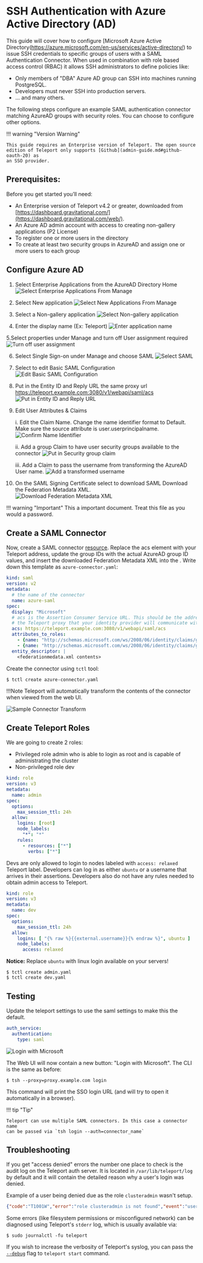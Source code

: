 # SSH Authentication with Azure Active Directory (AD)

This guide will cover how to configure [Microsoft Azure Active Directory(https://azure.microsoft.com/en-us/services/active-directory/) to issue
SSH credentials to specific groups of users with a SAML Authentication Connector. When used in combination with role
based access control (RBAC) it allows SSH administrators to define policies
like:

* Only members of "DBA" Azure AD group can SSH into machines running PostgreSQL.
* Developers must never SSH into production servers.
* ... and many others.

The following steps configure an example SAML authentication connector matching AzureAD groups with security roles.  You can choose to configure other options.

!!! warning "Version Warning"

    This guide requires an Enterprise version of Teleport. The open source
    edition of Teleport only supports [Github](admin-guide.md#github-oauth-20) as
    an SSO provider.

## Prerequisites:

Before you get started you’ll need:

- An Enterprise version of Teleport v4.2 or greater, downloaded from [https://dashboard.gravitational.com/](https://dashboard.gravitational.com/web/). 
- An Azure AD admin account with access to creating non-gallery applications (P2 License)
- To register one or more users in the directory
- To create at least two security groups in AzureAD and assign one or more users to each group



## Configure Azure AD

1. Select Enterprise Applications from the AzureAD Directory Home
  ![Select Enterprise Applications From Manage](img/azuread/azuread-1-home.png)
  
2. Select New application
  ![Select New Applications From Manage](img/azuread/azuread-2-newapp.png)
  
3. Select a Non-gallery application
   ![Select Non-gallery application](img/azuread/azuread-3-selectnongalleryapp.png)
   
4. Enter the display name (Ex: Teleport)
   ![Enter application name](img/azuread/azuread-4-enterappname.png)
   
5.Select properties under Manage and turn off User assignment required
   ![Turn off user assignment](img/azuread/azuread-5-turnoffuserassign.png)
   
6. Select Single Sign-on under Manage and choose SAML
   ![Select SAML](img/azuread/azuread-6-selectsaml.png)
   
7. Select to edit Basic SAML Configuration
   ![Edit Basic SAML Configuration](img/azuread/azuread-7-editbasicsaml.png)
   
8. Put in the Entity ID and Reply URL the same proxy url https://teleport.example.com:3080/v1/webapi/saml/acs
   ![Put in Entity ID and Reply URL](img/azuread/azuread-8-entityandreplyurl.png)
   
9. Edit User Attributes & Claims

    i. Edit the Claim Name.  Change the name identifier format to Default. Make sure the source attribute is user.userprincipalname. 
   ![Confirm Name Identifier](img/azuread/azuread-9a-nameidentifier.png)
   
    ii. Add a group Claim to have user security groups available to the connector
   ![Put in Security group claim](img/azuread/azuread-9b-groupclaim.png)
   
    iii. Add a Claim to pass the username from transforming the AzureAD User name.
   ![Add a transformed username](img/azuread/azuread-9c-usernameclaim.png)
   
   
10. On the SAML Signing Certificate select to download SAML Download the Federation Metadata XML.  
   ![Download Federation Metadata XML](img/azuread/azuread-10-fedmeatadataxml.png)

!!! warning "Important"  This a important document.  Treat this file as you would a password.

## Create a SAML Connector

Now, create a SAML connector [resource](admin-guide.md#resources).  Replace the acs element with your Teleport address, update the group IDs with the actual AzureAD group ID values, and insert the downloaded Federation Metadata XML into the .
Write down this template as `azure-connector.yaml`:

```yaml
kind: saml
version: v2
metadata:
  # the name of the connector
  name: azure-saml
spec:
  display: "Microsoft"
  # acs is the Assertion Consumer Service URL. This should be the address of
  # the Teleport proxy that your identity provider will communicate with.
  acs: https://teleport.example.com:3080/v1/webapi/saml/acs
  attributes_to_roles:
    - {name: "http://schemas.microsoft.com/ws/2008/06/identity/claims/groups", value: "<group id 930210...>", roles: ["admin"]}
    - {name: "http://schemas.microsoft.com/ws/2008/06/identity/claims/groups", value: "<group id 93b110...>", roles: ["dev"]}
  entity_descriptor: |
    <federationmedata.xml contents>
```

Create the connector using `tctl` tool:

```bsh
$ tctl create azure-connector.yaml
```
!!!Note Teleport will automatically transform the contents of the connector when viewed from the web UI.

 ![Sample Connector Transform](img/azuread/azuread-12-sampleconnector.png)
 
## Create Teleport Roles

We are going to create 2 roles:

-  Privileged role admin who is able to login as root and is capable of administrating
the cluster
- Non-privileged role dev

```yaml
kind: role
version: v3
metadata:
  name: admin
spec:
  options:
    max_session_ttl: 24h
  allow:
    logins: [root]
    node_labels:
      "*": "*"
    rules:
      - resources: ["*"]
        verbs: ["*"]
```

Devs are only allowed to login to nodes labeled with `access: relaxed`
Teleport label. Developers can log in as either `ubuntu` or a username that
arrives in their assertions. Developers also do not have any rules needed to
obtain admin access to Teleport.

```yaml
kind: role
version: v3
metadata:
  name: dev
spec:
  options:
    max_session_ttl: 24h
  allow:
    logins: [ "{% raw %}{{external.username}}{% endraw %}", ubuntu ]
    node_labels:
      access: relaxed
```

**Notice:** Replace `ubuntu` with linux login available on your servers!

```bsh
$ tctl create admin.yaml
$ tctl create dev.yaml
```

## Testing


Update the teleport settings to use the saml settings to make this the default.
```yaml
auth_service:
  authentication:
    type: saml
```
![Login with Microsoft](img/azuread/azure-11-loginwithmsft.png)

The Web UI will now contain a new button: "Login with Microsoft". The CLI is
the same as before:

```bsh
$ tsh --proxy=proxy.example.com login
```

This command will print the SSO login URL (and will try to open it
automatically in a browser).

!!! tip "Tip"

    Teleport can use multiple SAML connectors. In this case a connector name
    can be passed via `tsh login --auth=connector_name`


## Troubleshooting

If you get "access denied" errors the number one place to check is the audit
log on the Teleport auth server. It is located in `/var/lib/teleport/log` by
default and it will contain the detailed reason why a user's login was denied.

Example of a user being denied due as the role `clusteradmin` wasn't setup.
```json
{"code":"T1001W","error":"role clusteradmin is not found","event":"user.login","method":"saml","success":false,"time":"2019-06-15T19:38:07Z","uid":"cd9e45d0-b68c-43c3-87cf-73c4e0ec37e9"}
```


Some errors (like filesystem permissions or misconfigured network) can be
diagnosed using Teleport's `stderr` log, which is usually available via:

```bsh
$ sudo journalctl -fu teleport
```

If you wish to increase the verbosity of Teleport's syslog, you can pass the
[`--debug`](cli-docs.md#teleport-start) flag to `teleport start` command.

